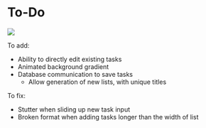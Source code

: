 # To-Do

<img src="https://github.com/jzkarap/To-Do/blob/master/to-do.gif?raw=true">

To add:

- Ability to directly edit existing tasks
- Animated background gradient
- Database communication to save tasks
	- Allow generation of new lists, with unique titles



To fix:

- Stutter when sliding up new task input
- Broken format when adding tasks longer than the width of list
